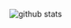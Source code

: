![github stats](https://github-readme-stats.vercel.app/api?username=hausemaster3734&show_icons=true&theme=radical&hide_title=1)
